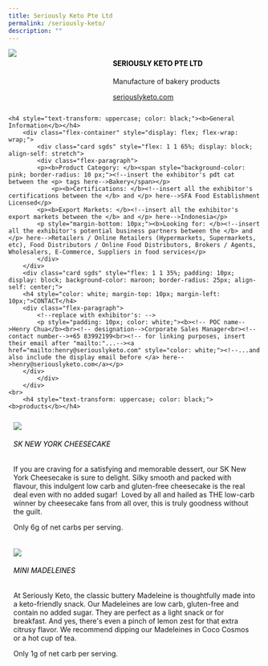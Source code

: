 ```yaml
---
title: Seriously Keto Pte Ltd
permalink: /seriously-keto/
description: ""
---
```

<div class="flex-paragraph">
		<!--hi there! this is a comment and will provide you with instructional guides-->
		<!--insert booth number here!-->
		<p style="text-transform: uppercase"></p></div>
			<div class="flex-container" style="display: flex; flex-wrap: wrap;">
				<!--insert DOWNLOAD link of company logo between the " marks!-->
			<div class="card sgds" style="flex: 1 1 40%; display: block;"><img src="https://drive.google.com/u/0/uc?id=10SgQnrwYsOsK82DA4z_rdEDcZcuXeD1I&amp;export=download"></div>
	<div class="card-sgds" style="flex: 1 1 58%; display: block; margin-left: 3px">
		<h4 style="text-transform: uppercase; color: black;"><!--insert the exhibitor's name between the <b> tags here--><b>Seriously Keto Pte Ltd</b></h4><!--insert the exhibitor's description between the <p> tags here-->
		<p>Manufacture of bakery products</p>
		<!--insert the exhibitor's website link, making sure there is "https:// www." present please. make sure the entire https link goes in between the " marks-->
		<p><a href="https://seriouslyketo.com/" target="_blank"><!--insert the www website link here (no need for https)-->seriouslyketo.com</a></p>
	</div>
</div>



	<h4 style="text-transform: uppercase; color: black;"><b>General Information</b></h4>
		<div class="flex-container" style="display: flex; flex-wrap: wrap;">
			<div class="card sgds" style="flex: 1 1 65%; display: block; align-self: stretch">
			<div class="flex-paragraph">
			<p><b>Product Category: </b><span style="background-color: pink; border-radius: 10 px;"><!--insert the exhibitor's pdt cat between the <p> tags here-->Bakery</span></p> 
				<p><b>Certifications: </b><!--insert all the exhibitor's certifications between the </b> and </p> here-->SFA Food Establishment Licensed</p>
			<p><b>Export Markets: </b><!--insert all the exhibitor's export markets between the </b> and </p> here-->Indonesia</p>
			<p style="margin-bottom: 10px;"><b>Looking for: </b><!--insert all the exhibitor's potential business partners between the </b> and </p> here-->Retailers / Online Retailers (Hypermarkets, Supermarkets, etc), Food Distributors / Online Food Distributors, Brokers / Agents, Wholesalers, E-Commerce, Suppliers in food services</p>
			</div>
		</div>
		<div class="card sgds" style="flex: 1 1 35%; padding: 10px; display: block; background-color: maroon; border-radius: 25px; align-self: center;">
		<h4 style="color: white; margin-top: 10px; margin-left: 10px;">CONTACT</h4>
		<div class="flex-paragraph">
			<!--replace with exhibitor's: -->
			<p style="padding: 10px; color: white;"><b><!-- POC name-->Henry Chua</b><br><!-- designation-->Corporate Sales Manager<br><!--contact number-->+65 83992199<br><!-- for linking purposes, insert their email after "mailto:"...--><a href="mailto:henry@seriouslyketo.com" style="color: white;"><!--...and also include the display email before </a> here-->henry@seriouslyketo.com</a></p>
		</div>
			</div>
		</div>
	<br>
		<h4 style="text-transform: uppercase; color: black;"><b>products</b></h4>
<div style="display: flex; flex-wrap: wrap;">
  <div class="card sgds" style="flex: 1 1 47%; margin: 10px; display: block;"><!--insert the exhibitor's DOWNLOAD image for product between the " marks here-->
	<div class="flex-image" style="display: block;"><img src="https://drive.google.com/u/0/uc?id=1crmeb8AZ_fZaihhC-nlnaRkKvet3QTLW&amp;export=download"></div>
	<div class="flex-paragraph">
		<h6 style="text-transform: uppercase; color: black;"><!--insert product name before </h6> and product description after <p>-->SK New York Cheesecake</h6>
		<p>If you are craving for a satisfying and memorable dessert, our SK New York Cheesecake is sure to delight. Silky smooth and packed with flavour, this indulgent low carb and gluten-free cheesecake is the real deal even with no added sugar! &nbsp;Loved by all and hailed as THE low-carb winner by cheesecake fans from all over, this is truly goodness without the guilt.

Only 6g of net carbs per serving.</p></div>
	</div>
		<div class="card sgds" style="flex: 1 1 47%; margin: 10px; display: block;">
		<div class="flex-image" style="display: block;"><img src="https://drive.google.com/u/0/uc?id=1JlGI4VNF46Bf2o3EDqNmn2IZPnOwSbfL&amp;export=download"></div>
	<div class="flex-paragraph">
		<h6 style="text-transform: uppercase; color: black;">Mini Madeleines</h6>
		<p>At Seriously Keto, the classic buttery Madeleine is thoughtfully made into a keto-friendly snack. Our Madeleines are low carb, gluten-free and contain no added sugar. They are perfect as a light snack or for breakfast. And yes, there's even a pinch of lemon zest for that extra citrusy flavor. We recommend dipping our Madeleines in Coco Cosmos or a hot cup of tea.

Only 1g of net carb per serving.</p></div>
	</div>
	<!--don't delete these 2 tags. double check how the layout looks on the right too and lemme know if there are any problems! thank u so much for ur hardwork!-->
	</div>